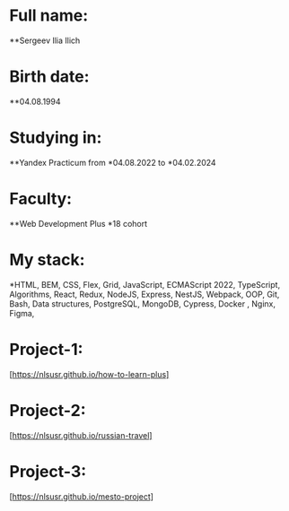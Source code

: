 # Full name: 
**Sergeev Ilia Ilich

# Birth date: 
**04.08.1994

# Studying in: 
**Yandex Practicum from *04.08.2022 to *04.02.2024

# Faculty:
**Web Development Plus *18 cohort

# My stack: 
*HTML, BEM,
CSS, Flex, Grid,
JavaScript, ECMAScript 2022, TypeScript, Algorithms, React, Redux, NodeJS, Express, NestJS, Webpack, OOP,
Git, Bash, 
Data structures, PostgreSQL, MongoDB,
Cypress, Docker , Nginx, Figma,

# Project-1: 
[https://nlsusr.github.io/how-to-learn-plus]

# Project-2: 
[https://nlsusr.github.io/russian-travel]

# Project-3: 
[https://nlsusr.github.io/mesto-project]
